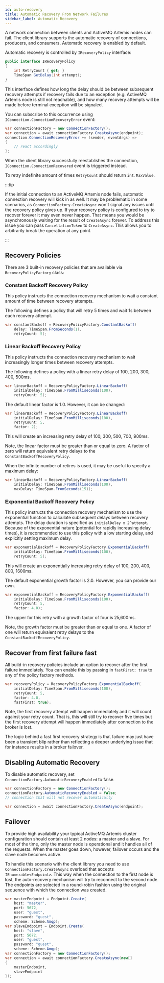 ```yaml
---
id: auto-recovery
title: Automatic Recovery From Network Failures
sidebar_label: Automatic Recovery
---
```


A network connection between clients and ActiveMQ Artemis nodes can fail. The client library supports the automatic recovery of connections, producers, and consumers. Automatic recovery is enabled by default.

Automatic recovery is controlled by `IRecoveryPolicy` interface:

```csharp
public interface IRecoveryPolicy
{
    int RetryCount { get; }
    TimeSpan GetDelay(int attempt);
}
```

This interface defines how long the delay should be between subsequent recovery attempts if recovery fails due to an exception (e.g. ActiveMQ Artemis node is still not reachable), and how many recovery attempts will be made before terminal exception will be signaled.

You can subscribe to this occurrence using `IConnection.ConnectionRecoveryError` event:

```csharp
var connectionFactory = new ConnectionFactory();
var connection = await connectionFactory.CreateAsync(endpoint);
connection.ConnectionRecoveryError += (sender, eventArgs) =>
{
    // react accordingly
};
```

When the client library successfully reestablishes the connection, `IConnection.ConnectionRecovered` event is triggered instead.

To retry indefinite amount of times `RetryCount` should return `int.MaxValue`.

:::tip

If the initial connection to an ActiveMQ Artemis node fails, automatic connection recovery will kick in as well. It may be problematic in some scenarios, as `ConnectionFactory.CreateAsync` won't signal any issues until the recovery policy gives up. If your recovery policy is configured to try to recover forever it may even never happen. That means you would be asynchronously waiting for the result of `CreateAsync` forever. To address this issue you can pass `CancellationToken` to `CreateAsync`. This allows you to arbitrarily break the operation at any point.

:::

## Recovery Policies

There are 3 built-in recovery policies that are available via `RecoveryPolicyFactory` class:

### Constant Backoff Recovery Policy

This policy instructs the connection recovery mechanism to wait a constant amount of time between recovery attempts.

The following defines a policy that will retry 5 times and wait 1s between each recovery attempt.

```csharp
var constantBackoff = RecoveryPolicyFactory.ConstantBackoff(
    delay: TimeSpan.FromSeconds(1),
    retryCount: 5);
```

### Linear Backoff Recovery Policy

This policy instructs the connection recovery mechanism to wait increasingly longer times between recovery attempts.

The following defines a policy with a linear retry delay of 100, 200, 300, 400, 500ms.

```csharp
var linearBackoff = RecoveryPolicyFactory.LinearBackoff(
    initialDelay: TimeSpan.FromMilliseconds(100),
    retryCount: 5);
```  

The default linear factor is 1.0. However, it can be changed:

```csharp
var linearBackoff = RecoveryPolicyFactory.LinearBackoff(
    initialDelay: TimeSpan.FromMilliseconds(100),
    retryCount: 5,
    factor: 2);
```

This will create an increasing retry delay of 100, 300, 500, 700, 900ms.

Note, the linear factor must be greater than or equal to zero. A factor of zero will return equivalent retry delays to the `ConstantBackoffRecoveryPolicy`.

When the infinite number of retires is used, it may be useful to specify a maximum delay:

```csharp
var linearBackoff = RecoveryPolicyFactory.LinearBackoff(
    initialDelay: TimeSpan.FromMilliseconds(100),
    maxDelay: TimeSpan.FromSeconds(15));
```

### Exponential Backoff Recovery Policy

This policy instructs the connection recovery mechanism to use the exponential function to calculate subsequent delays between recovery attempts. The delay duration is specified as `initialDelay x 2^attempt`. Because of the exponential nature (potential for rapidly increasing delay times), it is recommended to use this policy with a low starting delay, and explicitly setting maximum delay.

```csharp
var exponentialBackoff = RecoveryPolicyFactory.ExponentialBackoff(
    initialDelay: TimeSpan.FromMilliseconds(100),
    retryCount: 5);
```

This will create an exponentially increasing retry delay of 100, 200, 400, 800, 1600ms.

The default exponential growth factor is 2.0. However, you can provide our own.

```csharp
var exponentialBackoff = RecoveryPolicyFactory.ExponentialBackoff(
    initialDelay: TimeSpan.FromMilliseconds(100),
    retryCount: 5,
    factor: 4.0);
```

The upper for this retry with a growth factor of four is 25,600ms.

Note, the growth factor must be greater than or equal to one. A factor of one will return equivalent retry delays to the `ConstantBackoffRecoveryPolicy`.

## Recover from first failure fast

All build-in recovery policies include an option to recover after the first failure immediately. You can enable this by passing in `fastFirst: true` to any of the policy factory methods.

```csharp
var recoveryPolicy = RecoveryPolicyFactory.ExponentialBackoff(
    initialDelay: TimeSpan.FromMilliseconds(100),
    retryCount: 5,
    factor: 4.0,
    fastFirst: true);
```

Note, the first recovery attempt will happen immediately and it will count against your retry count. That is, this will still try to recover five times but the first recovery attempt will happen immediately after connection to the broker is lost.

The logic behind a fast first recovery strategy is that failure may just have been a transient blip rather than reflecting a deeper underlying issue that for instance results in a broker failover.

## Disabling Automatic Recovery

To disable automatic recovery, set `ConnectionFactory.AutomaticRecoveryEnabled` to false:

```csharp
var connectionFactory = new ConnectionFactory();
connectionFactory.AutomaticRecoveryEnabled = false;
// connection that will not recover automatically

var connection = await connectionFactory.CreateAsync(endpoint);
```

## Failover

To provide high availability your typical ActiveMQ Artemis cluster configuration should contain at least 2 nodes: a master and a slave. For most of the time, only the master node is operational and it handles all of the requests. When the master goes down, however, failover occurs and the slave node becomes active.

To handle this scenario with the client library you need to use `ConnectionFactory.CreateAsync` overload that accepts `IEnumerable<Endpoint>`. This way when the connection to the first node is lost, the auto-recovery mechanism will try to reconnect to the second node. The endpoints are selected in a round-robin fashion using the original sequence with which the connection was created.

```csharp
var masterEndpoint = Endpoint.Create(
    host: "master",
    port: 5672,
    user: "guest",
    password: "guest",
    scheme: Scheme.Amqp);
var slaveEndpoint = Endpoint.Create(
    host: "slave",
    port: 5672,
    user: "guest",
    password: "guest",
    scheme: Scheme.Amqp);
var connectionFactory = new ConnectionFactory();
var connection = await connectionFactory.CreateAsync(new[]
{
    masterEndpoint,
    slaveEndpoint
});
```